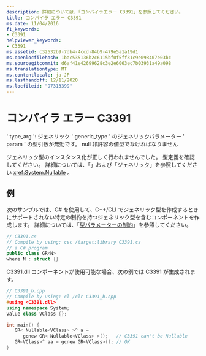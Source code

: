 ```yaml
---
description: 詳細については、「コンパイラエラー C3391」を参照してください。
title: コンパイラ エラー C3391
ms.date: 11/04/2016
f1_keywords:
- C3391
helpviewer_keywords:
- C3391
ms.assetid: c32532b9-7db4-4ccd-84b9-479e5a1a19d1
ms.openlocfilehash: 1bac535136b2c6115bf0f5ff31c9e098407e03bc
ms.sourcegitcommit: d6af41e42699628c3e2e6063ec7b03931a49a098
ms.translationtype: MT
ms.contentlocale: ja-JP
ms.lasthandoff: 12/11/2020
ms.locfileid: "97313399"
---
```

# <a name="compiler-error-c3391"></a>コンパイラ エラー C3391

' type_arg ': ジェネリック ' generic_type ' のジェネリックパラメーター ' param ' の型引数が無効です。 null 非許容の値型でなければなりません

ジェネリック型のインスタンス化が正しく行われませんでした。 型定義を確認してください。 詳細については、「」および「ジェネリック」を参照してください <xref:System.Nullable> 。 [](../../extensions/generics-cpp-component-extensions.md)

## <a name="example"></a>例

次のサンプルでは、C# を使用して、C++/CLI でジェネリック型を作成するときにサポートされない特定の制約を持つジェネリック型を含むコンポーネントを作成します。 詳細については、「[型パラメーターの制約](/dotnet/csharp/programming-guide/generics/constraints-on-type-parameters)」を参照してください。

```csharp
// C3391.cs
// Compile by using: csc /target:library C3391.cs
// a C# program
public class GR<N>
where N : struct {}
```

C3391.dll コンポーネントが使用可能な場合、次の例では C3391 が生成されます。

```cpp
// C3391_b.cpp
// Compile by using: cl /clr C3391_b.cpp
#using <C3391.dll>
using namespace System;
value class VClass {};

int main() {
   GR< Nullable<VClass> >^ a =
      gcnew GR< Nullable<VClass> >();   // C3391 can't be Nullable
   GR<VClass>^ aa = gcnew GR<VClass>(); // OK
}
```
